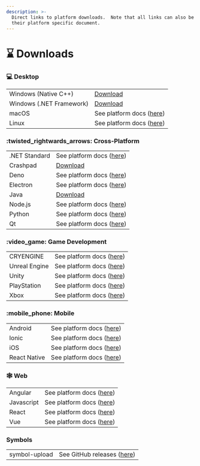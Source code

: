 ```yaml
---
description: >-
  Direct links to platform downloads.  Note that all links can also be found in
  their platform specific document.
---
```


# ⌛ Downloads

### :computer: Desktop

|                          |                                                                           |
| ------------------------ | ------------------------------------------------------------------------- |
| Windows (Native C++)     | [Download](https://app.bugsplat.com/browse/download_item.php?item=native) |
| Windows (.NET Framework) | [Download](https://app.bugsplat.com/browse/download_item.php?item=dotnet) |
| macOS                    | See platform docs ([here](desktop/macos.md))                              |
| Linux                    | See platform docs ([here](desktop/linux.md))                              |

### :twisted\_rightwards\_arrows: Cross-Platform

|               |                                                                              |
| ------------- | ---------------------------------------------------------------------------- |
| .NET Standard | See platform docs ([here](cross-platform/dot-net-standard.md))               |
| Crashpad      | [Download](https://app.bugsplat.com/browse/download_item.php/?item=crashpad) |
| Deno          | See platform docs ([here](cross-platform/deno.md))                           |
| Electron      | See platform docs ([here](cross-platform/electron.md))                       |
| Java          | [Download](https://app.bugsplat.com/browse/download_item.php/?item=java)     |
| Node.js       | See platform docs ([here](cross-platform/node.js.md))                        |
| Python        | See platform docs ([here](cross-platform/python.md))                         |
| Qt            | See platform docs ([here](cross-platform/qt.md))                             |

### :video\_game: Game Development

|               |                                                               |
| ------------- | ------------------------------------------------------------- |
| CRYENGINE     | See platform docs ([here](game-development/cryengine.md))     |
| Unreal Engine | See platform docs ([here](game-development/unreal-engine.md)) |
| Unity         | See platform docs ([here](game-development/unity.md))         |
| PlayStation   | See platform docs ([here](game-development/playstation.md))   |
| Xbox          | See platform docs ([here](game-development/xbox.md))          |

### :mobile\_phone: Mobile

|              |                                               |
| ------------ | --------------------------------------------- |
| Android      | See platform docs ([here](mobile/android.md)) |
| Ionic        | See platform docs ([here](mobile/ionic.md))   |
| iOS          | See platform docs ([here](mobile/ios.md))     |
| React Native | See platform docs ([here](web/react.md))      |

### 🕸️ Web

|            |                                               |
| ---------- | --------------------------------------------- |
| Angular    | See platform docs ([here](web/angular.md))    |
| Javascript | See platform docs ([here](web/javascript.md)) |
| React      | See platform docs ([here](web/react.md))      |
| Vue        | See platform docs ([here](web/vue.md))        |

### Symbols

|               |                                                                                      |
| ------------- | ------------------------------------------------------------------------------------ |
| symbol-upload | See GitHub releases ([here](https://github.com/BugSplat-Git/symbol-upload/releases)) |
